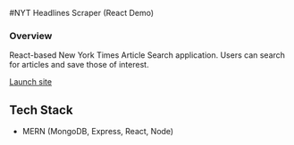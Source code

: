 #NYT Headlines Scraper (React Demo)

### Overview

React-based New York Times Article Search application. Users can search for articles and save those of interest.

[Launch site](https://nyt-react-mje.herokuapp.com/)

## Tech Stack

* MERN (MongoDB, Express, React, Node)
